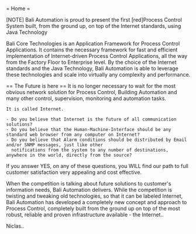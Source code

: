 = Home =

[NOTE]
Bali Automation is proud to present the first
[red]Process Control System built, from the ground up,
on top of the Internet standards, using Java Technology

Bali Core Technologies is an Application Framework for Process Control Applications. It contains the necessary framework
for fast and efficient implementation of Internet-driven Process Control Applications, all the way from the Factory
Floor to Enterprise level. By the choice of the Internet standards and the Java Technology, Bali Automation is able to
leverage these technologies and scale into virtually any complexity and performance.

== The Future is here ==
It is no longer necessary to wait for the most obvious network solution for Process Control, Building Automation and
many other control, supervision, monitoring and automation tasks.

    It is called Internet.

    - Do you believe that Internet is the future of all communication solutions?
    - Do you believe that the Human-Machine-Interface should be any standard web browser from any computer on Internet?
    - Do you believe that Alarm conditions should be distributed by Email and/or SNMP messages, just like other
      notifications from the system to any number of destinations, anywhere in the world, directly from the source?

If you answer YES, on any of these questions, you WILL find our path to full customer satisfaction very appealing and
cost effective.

When the competition is talking about future solutions to customer's information needs, Bali Automation delivers. While
the competition is twisting and tweaking old technologies, so that it can be labeled Internet, Bali Automation has
developed a completely new concept and approach to Process Control, completely built from the ground up on top of the
most robust, reliable and proven infrastructure available - the Internet..


Niclas..
